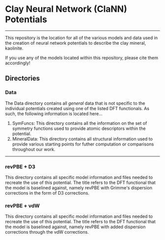 # Clay Neural Network (ClaNN) Potentials

---

This repository is the location for all of the various models and data used in the creation of neural network potentials to describe the clay mineral, kaolinite. 

If you use any of the models located within this repository, please cite them accordingly!

## Directories
### Data

The Data directory contains all *general* data that is not specific to the individual potentials created using one of the listed DFT functionals. As such, the following information is located here...
1. SymFuncs: This directory contains all the information on the set of symmetry functions used to provide atomic descriptors within the potential.
2. MineralData: This directory contains all structural information used to provide various starting points for futher computation or comparisons throughout our work. 

---

### revPBE + D3

This directory contains all specific model information and files needed to recreate the use of this potential. The title refers to the DFT functional that the model is baselined against, namely revPBE with Grimme's dispersion corrections in the form of D3 corrections.

### revPBE + vdW

This directory contains all specific model information and files needed to recreate the use of this potential. The title refers to the DFT functional that the model is baselined against, namely revPBE with added dispersion corrections through the vdW corrections.
